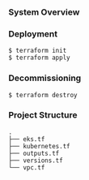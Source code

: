 ### System Overview

### Deployment
```
$ terraform init
$ terraform apply
```

### Decommissioning
```
$ terraform destroy
```

### Project Structure
```
.
├── eks.tf
├── kubernetes.tf
├── outputs.tf
├── versions.tf
└── vpc.tf
```
